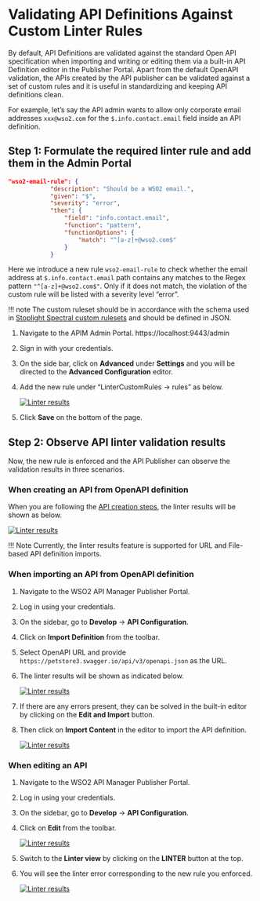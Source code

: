 # Validating API Definitions Against Custom Linter Rules

By default, API Definitions are validated against the standard Open API specification when importing and writing or editing them via a built-in API Definition editor in the Publisher Portal. Apart from the default OpenAPI validation, the APIs created by the API publisher can be validated against a set of custom rules and it is useful in standardizing and keeping API definitions clean.

For example, let’s say the API admin wants to allow only corporate email addresses `xxx@wso2.com` for the `$.info.contact.email` field inside an API definition. 

## Step 1: Formulate the required linter rule and add them in the Admin Portal

```json
"wso2-email-rule": {
            "description": "Should be a WSO2 email.",
            "given": "$",
            "severity": "error",
            "then": {
                "field": "info.contact.email",
                "function": "pattern",
                "functionOptions": {
                    "match": "^[a-z]+@wso2.com$"
                }
            }
```

Here we introduce a new rule `wso2-email-rule` to check whether the email address at `$.info.contact.email` path contains any matches to the Regex pattern `"^[a-z]+@wso2.com$"`. Only if it does not match, the violation of the custom rule will be listed with a severity level “error”.

!!! note 
    The custom ruleset should be in accordance with the schema used in [Stoplight Spectral custom rulesets](https://meta.stoplight.io/docs/spectral/d3482ff0ccae9-rules) and should be defined in JSON.

1. Navigate to the APIM Admin Portal.
    https://localhost:9443/admin

2. Sign in with your credentials.

3. On the side bar, click on **Advanced** under **Settings** and you will be directed to the **Advanced Configuration** editor.

4. Add the new rule under “LinterCustomRules -> rules” as below.

    [![Linter results]({{base_path}}/assets/img/design/create-api/linter-observe/linters1.png)]({{base_path}}/assets/img/design/create-api/linter-observe/linters1.png)

5. Click **Save** on the bottom of the page.


## Step 2: Observe API linter validation results

Now, the new rule is enforced and the API Publisher can observe the validation results in three scenarios.

### When creating an API from OpenAPI definition

When you are following the [API creation steps]({{base_path}}/design/create-api/create-rest-api/create-a-rest-api-from-an-openapi-definition), the linter results will be shown as below.

[![Linter results]({{base_path}}/assets/img/design/create-api/linter-observe/linters2.png)]({{base_path}}/assets/img/design/create-api/linter-observe/linters2.png)

!!! Note 
    Currently, the linter results feature is supported for URL and File-based API definition imports.

### When importing an API from OpenAPI definition

1. Navigate to the WSO2 API Manager Publisher Portal.

2. Log in using your credentials.

3. On the sidebar, go to **Develop** -> **API Configuration**.

4. Click on **Import Definition** from the toolbar.

5. Select OpenAPI URL and provide `https://petstore3.swagger.io/api/v3/openapi.json` as the URL.

6. The linter results will be shown as indicated below.

    [![Linter results]({{base_path}}/assets/img/design/create-api/linter-observe/linters3.png)]({{base_path}}/assets/img/design/create-api/linter-observe/linters3.png)

7. If there are any errors present, they can be solved in the built-in editor by clicking on the **Edit and Import** button.

8. Then click on **Import Content** in the editor to import the API definition.

    [![Linter results]({{base_path}}/assets/img/design/create-api/linter-observe/linters4.png)]({{base_path}}/assets/img/design/create-api/linter-observe/linters4.png)

### When editing an API

1. Navigate to the WSO2 API Manager Publisher Portal.

2. Log in using your credentials.

3. On the sidebar, go to **Develop** -> **API Configuration**.

4. Click on **Edit** from the toolbar.

    [![Linter results]({{base_path}}/assets/img/design/create-api/linter-observe/linters5.png)]({{base_path}}/assets/img/design/create-api/linter-observe/linters5.png)

5. Switch to the **Linter view** by clicking on the **LINTER** button at the top.

6. You will see the linter error corresponding to the new rule you enforced.

    [![Linter results]({{base_path}}/assets/img/design/create-api/linter-observe/linters6.png)]({{base_path}}/assets/img/design/create-api/linter-observe/linters6.png) 
